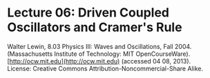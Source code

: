 # Lecture 06: Driven Coupled Oscillators and Cramer's Rule

Walter Lewin, 8.03 Physics III: Waves and Oscillations, Fall 2004.<br>
(Massachusetts Institute of Technology: MIT OpenCourseWare).<br>
[http://ocw.mit.edu](http://ocw.mit.edu) (accessed 04 08, 2013).<br>
License: Creative Commons Attribution-Noncommercial-Share Alike.